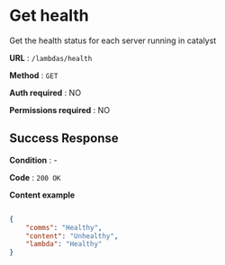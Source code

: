 # Get health

Get the health status for each server running in catalyst

**URL** : `/lambdas/health`

**Method** : `GET`

**Auth required** : NO

**Permissions required** : NO

## Success Response

**Condition** : -

**Code** : `200 OK`

**Content example**

```json

{
    "comms": "Healthy",
    "content": "Unhealthy",
    "lambda": "Healthy"
}

```
